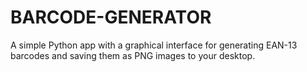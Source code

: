 # BARCODE-GENERATOR
 A simple Python app with a graphical interface for generating EAN-13 barcodes and saving them as PNG images to your desktop.  
